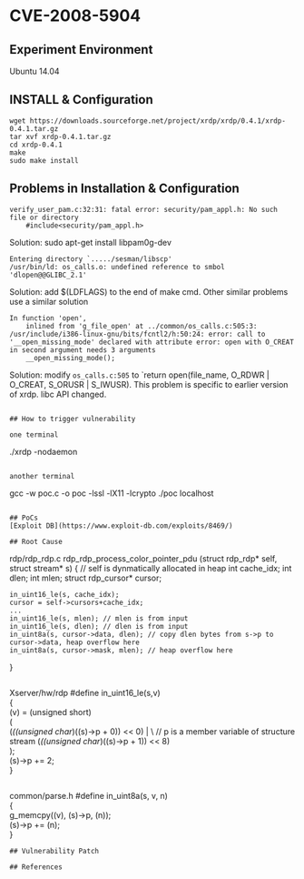 # CVE-2008-5904

## Experiment Environment
Ubuntu 14.04

## INSTALL & Configuration
```
wget https://downloads.sourceforge.net/project/xrdp/xrdp/0.4.1/xrdp-0.4.1.tar.gz
tar xvf xrdp-0.4.1.tar.gz
cd xrdp-0.4.1
make
sudo make install
```
## Problems in Installation & Configuration
```
verify_user_pam.c:32:31: fatal error: security/pam_appl.h: No such file or directory
	#include<security/pam_appl.h>
```
Solution: sudo apt-get install libpam0g-dev

```
Entering directory `...../sesman/libscp'
/usr/bin/ld: os_calls.o: undefined reference to smbol 'dlopen@@GLIBC_2.1'
```
Solution: add $(LDFLAGS) to the end of make cmd. Other similar problems use a similar solution

```
In function 'open',
	inlined from 'g_file_open' at ../common/os_calls.c:505:3:
/usr/include/i386-linux-gnu/bits/fcntl2/h:50:24: error: call to '__open_missing_mode' declared with attribute error: open with O_CREAT in second argument needs 3 arguments
	__open_missing_mode();
```
Solution: modify `os_calls.c:505` to `return open(file_name, O_RDWR | O_CREAT, S_ORUSR | S_IWUSR). This problem is specific to earlier version of xrdp. libc API changed.
```

## How to trigger vulnerability

one terminal
```
./xrdp -nodaemon
```

another terminal
```
gcc -w poc.c -o poc -lssl -lX11 -lcrypto
./poc	localhost
```

## PoCs
[Exploit DB](https://www.exploit-db.com/exploits/8469/)

## Root Cause
```
rdp/rdp_rdp.c
rdp_rdp_process_color_pointer_pdu (struct rdp_rdp* self, struct stream* s) {
	// self is dynmatically allocated in heap
	int cache_idx;
	int dlen;
	int mlen;
	struct rdp_cursor* cursor;

	in_uint16_le(s, cache_idx);
	cursor = self->cursors+cache_idx;
	...
	in_uint16_le(s, mlen); // mlen is from input 
	in_uint16_le(s, dlen); // dlen is from input
	in_uint8a(s, cursor->data, dlen); // copy dlen bytes from s->p to cursor->data, heap overflow here
	in_uint8a(s, cursor->mask, mlen); // heap overflow here
}
```
```
Xserver/hw/rdp
#define in_uint16_le(s,v) \
{\
	(v) = (unsigned short) \
		( \
			(*((unsigned char*)((s)->p + 0)) << 0) | \ // p is a member variable of structure stream
			(*((unsigned char*)((s)->p + 1)) << 8) \
		); \
		(s)->p += 2; \
}
```
```
common/parse.h
#define in_uint8a(s, v, n) \
{\
	g_memcpy((v), (s)->p, (n)); \
	(s)->p += (n); \
}
```
## Vulnerability Patch

## References
